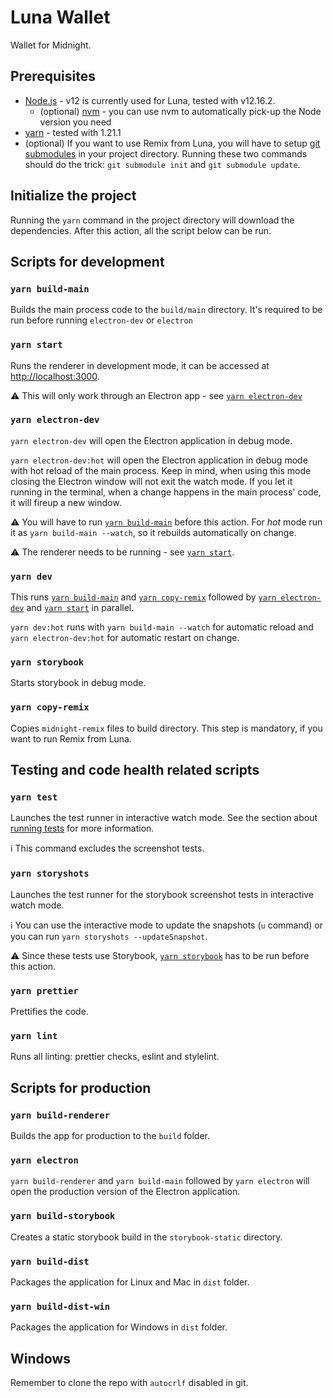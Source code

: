 # Luna Wallet

Wallet for Midnight.

## Prerequisites

* [Node.js](https://nodejs.org/en/) - v12 is currently used for Luna, tested with v12.16.2.
  * (optional) [nvm](https://github.com/nvm-sh/nvm) - you can use nvm to automatically pick-up the Node version you need
* [yarn](https://classic.yarnpkg.com/en/) - tested with 1.21.1
* (optional) If you want to use Remix from Luna, you will have to setup [git submodules](https://git-scm.com/book/en/v2/Git-Tools-Submodules#_cloning_submodules) in your project directory. Running these two commands should do the trick: `git submodule init` and `git submodule update`.

## Initialize the project

Running the `yarn` command in the project directory will download the dependencies. After this action, all the script below can be run. 

## Scripts for development

### `yarn build-main`

Builds the main process code to the `build/main` directory. It's required to be run before running `electron-dev` or `electron`

### `yarn start`

Runs the renderer in development mode, it can be accessed at [http://localhost:3000](http://localhost:3000). 

:warning: This will only work through an Electron app - see [`yarn electron-dev`](#yarn-electron-dev)

### `yarn electron-dev`

`yarn electron-dev` will open the Electron application in debug mode.

`yarn electron-dev:hot` will open the Electron application in debug mode with hot reload of the main process. Keep in mind, when using this mode closing the Electron window will not exit the watch mode. If you let it running in the terminal, when a change happens in the main process' code, it will fireup a new window.

:warning: You will have to run [`yarn build-main`](#yarn-build-main) before this action. For *hot* mode run it as `yarn build-main --watch`, so it rebuilds automatically on change.

:warning: The renderer needs to be running - see [`yarn start`](#yarn-start).

### `yarn dev`

This runs [`yarn build-main`](#yarn-build-main) and [`yarn copy-remix`](#yarn-copy-remix) followed by [`yarn electron-dev`](#yarn-electron-dev) and [`yarn start`](#yarn-start) in parallel.

`yarn dev:hot` runs with `yarn build-main --watch` for automatic reload and `yarn electron-dev:hot` for automatic restart on change.

### `yarn storybook`

Starts storybook in debug mode.

### `yarn copy-remix`

Copies `midnight-remix` files to build directory. This step is mandatory, if you want to run Remix from Luna.

## Testing and code health related scripts

### `yarn test`

Launches the test runner in interactive watch mode. See the section about [running tests](https://facebook.github.io/create-react-app/docs/running-tests) for more information.

:information_source: This command excludes the screenshot tests.

### `yarn storyshots`

Launches the test runner for the storybook screenshot tests in interactive watch mode.

:information_source: You can use the interactive mode to update the snapshots (`u` command) or you can run `yarn storyshots --updateSnapshot`.

:warning: Since these tests use Storybook, [`yarn storybook`](#yarn-storybook) has to be run before this action.

### `yarn prettier`

Prettifies the code.

### `yarn lint`

Runs all linting: prettier checks, eslint and stylelint.

## Scripts for production

### `yarn build-renderer`

Builds the app for production to the `build` folder.

### `yarn electron`

`yarn build-renderer` and `yarn build-main` followed by `yarn electron` will open the production version of the Electron application.

### `yarn build-storybook`

Creates a static storybook build in the `storybook-static` directory.

### `yarn build-dist`

Packages the application for Linux and Mac in `dist` folder.

### `yarn build-dist-win`

Packages the application for Windows in `dist` folder.

## Windows

Remember to clone the repo with `autocrlf` disabled in git. 
